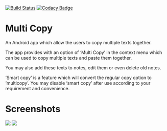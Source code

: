 [![Build Status](https://travis-ci.org/Rishabhk07/multi-copy.svg?branch=master)](https://travis-ci.org/Rishabhk07/multi-copy)
[![Codacy Badge](https://api.codacy.com/project/badge/Grade/619807ae07e0438bb6fbff2d08c9cba8)](https://www.codacy.com/app/Rishabhk07/multi-copy?utm_source=github.com&amp;utm_medium=referral&amp;utm_content=Rishabhk07/multi-copy&amp;utm_campaign=Badge_Grade)
# Multi Copy
An Android app which allow the users to copy multiple texts together.

The app provides with an option of ‘Multi Copy’ in the context menu which can be used to copy multiple texts and paste them together. 

You may also add these texts to notes, edit them or even delete old notes.

‘Smart copy’ is a feature which will convert the regular copy option to ‘multicopy’.
You may disable ‘smart copy’ after use according to your requirement and convenience.


# Screenshots

![](https://github.com/Rishabhk07/multi-copy/blob/master/screenshots/rsz_screenshot_showtext.png)
![](https://github.com/Rishabhk07/multi-copy/blob/master/screenshots/smaller%20pics/rsz_screenshot_notes.png)


